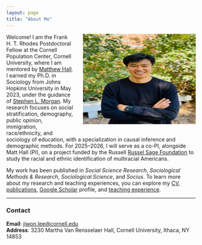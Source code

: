 ```yaml
---
layout: page
title: "About Me"
---
```


<img style="margin-left: 1.5rem; margin-bottom: 1rem;" src="assets/jl_image.jpg" align="right" height="240" width="300">

Welcome! I am the Frank H. T. Rhodes Postdoctoral Fellow at the Cornell Population Center, Cornell University, where I am mentored by [Matthew Hall](https://publicpolicy.cornell.edu/people/matthew-hall/). I earned my Ph.D. in Sociology from Johns Hopkins University in May 2023, under the guidance of [Stephen L. Morgan](http://socweb.soc.jhu.edu/faculty/morgan/). My research focuses on social stratification, demography, public opinion, immigration, race/ethnicity, and sociology of education, with a specialization in causal inference and demographic methods. For 2025–2026, I will serve as a co-PI, alongside Matt Hall (PI), on a project funded by the Russell [Russel Sage Foundation](https://www.russellsage.org/awarded-project/context-and-life-course-racialethnic-identities-among-multi-racial-americans) to study the racial and ethnic identification of multiracial Americans.

My work has been published in *Social Science Research*, *Sociological Methods & Research*, *Sociological Science*, and *Socius*. To learn more about my research and teaching experiences, you can explore my [CV](/cv_jiwon_lee.pdf), [publications](https://jiwonlee.net/research/), [Google Scholar](https://scholar.google.com/citations?user=nszIX_sAAAAJ&hl=en) profile, and [teaching experience](https://jiwonlee.net/teaching/).

---

### Contact

**Email**: <jiwon.lee@cornell.edu>  
**Address**: 3230 Martha Van Rensselaer Hall, Cornell University, Ithaca, NY 14853  
